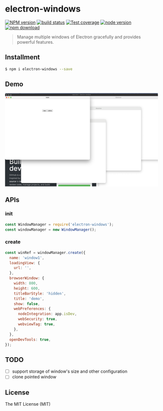 # electron-windows

[![NPM version][npm-image]][npm-url]
[![build status][travis-image]][travis-url]
[![Test coverage][coveralls-image]][coveralls-url]
[![node version][node-image]][node-url]
[![npm download][download-image]][download-url]

[npm-image]: https://img.shields.io/npm/v/electron-windows.svg?style=flat-square
[npm-url]: https://npmjs.org/package/electron-windows
[travis-image]: https://api.travis-ci.com/xudafeng/electron-windows.svg?branch=master
[travis-url]: https://travis-ci.com/github/xudafeng/electron-windows
[coveralls-image]: https://img.shields.io/coveralls/xudafeng/electron-windows.svg?style=flat-square
[coveralls-url]: https://coveralls.io/r/xudafeng/electron-windows?branch=master
[node-image]: https://img.shields.io/badge/node.js-%3E=_8-green.svg?style=flat-square
[node-url]: http://nodejs.org/download/
[download-image]: https://img.shields.io/npm/dm/electron-windows.svg?style=flat-square
[download-url]: https://npmjs.org/package/electron-windows

> Manage multiple windows of Electron gracefully and provides powerful features.

## Installment

```bash
$ npm i electron-windows --save
```

## Demo

![](./sceenshot.png)

## APIs

### init

```javascript
const WindowManager = require('electron-windows');
const windowManager = new WindowManager();
```

### create

```javascript
const winRef = windowManager.create({
  name: 'window1',
  loadingView: {
    url: '',
  },
  browserWindow: {
    width: 800,
    height: 600,
    titleBarStyle: 'hidden',
    title: 'demo',
    show: false,
    webPreferences: {
      nodeIntegration: app.isDev,
      webSecurity: true,
      webviewTag: true,
    },
  },
  openDevTools: true,
});
```

## TODO

- [ ] support storage of window's size and other configuration
- [ ] clone pointed window

## License

The MIT License (MIT)
